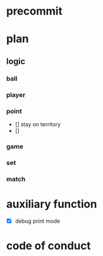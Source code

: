 # precommit

# plan
## logic
### ball
### player
### point
- [] stay on territory
- []

### game
### set
### match

# auxiliary function
- [X] debug print mode

# code of conduct
